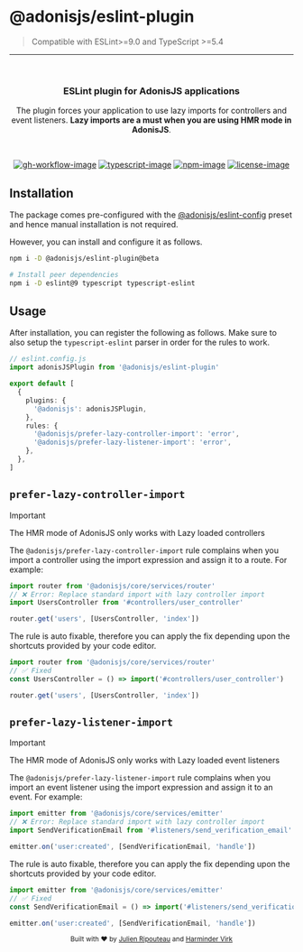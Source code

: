 # @adonisjs/eslint-plugin

> Compatible with ESLint>=9.0 and TypeScript >=5.4

<hr>
<br />

<div align="center">
  <h3>ESLint plugin for AdonisJS applications</h3>
  <p>
    The plugin forces your application to use lazy imports for controllers and event listeners. <strong>Lazy imports are a must when you are using HMR mode in AdonisJS</strong>.
  </p>
</div>

<br />

<div align="center">

[![gh-workflow-image]][gh-workflow-url] [![typescript-image]][typescript-url] [![npm-image]][npm-url] [![license-image]][license-url]

</div>

## Installation

The package comes pre-configured with the [@adonisjs/eslint-config](https://github.com/adonisjs/eslint-config) preset and hence manual installation is not required.

However, you can install and configure it as follows.

```sh
npm i -D @adonisjs/eslint-plugin@beta

# Install peer dependencies
npm i -D eslint@9 typescript typescript-eslint
```

## Usage

After installation, you can register the following as follows. Make sure to also setup the `typescript-eslint` parser in order for the rules to work.

```ts
// eslint.config.js
import adonisJSPlugin from '@adonisjs/eslint-plugin'

export default [
  {
    plugins: {
      '@adonisjs': adonisJSPlugin,
    },
    rules: {
      '@adonisjs/prefer-lazy-controller-import': 'error',
      '@adonisjs/prefer-lazy-listener-import': 'error',
    },
  },
]
```

## `prefer-lazy-controller-import`

> [!IMPORTANT]
> The HMR mode of AdonisJS only works with Lazy loaded controllers

The `@adonisjs/prefer-lazy-controller-import` rule complains when you import a controller using the import expression and assign it to a route. For example:

```ts
import router from '@adonisjs/core/services/router'
// ❌ Error: Replace standard import with lazy controller import
import UsersController from '#controllers/user_controller'

router.get('users', [UsersController, 'index'])
```

The rule is auto fixable, therefore you can apply the fix depending upon the shortcuts provided by your
code editor.

```ts
import router from '@adonisjs/core/services/router'
// ✅ Fixed
const UsersController = () => import('#controllers/user_controller')

router.get('users', [UsersController, 'index'])
```

## `prefer-lazy-listener-import`

> [!IMPORTANT]
> The HMR mode of AdonisJS only works with Lazy loaded event listeners

The `@adonisjs/prefer-lazy-listener-import` rule complains when you import an event listener using the import expression and assign it to an event. For example:

```ts
import emitter from '@adonisjs/core/services/emitter'
// ❌ Error: Replace standard import with lazy controller import
import SendVerificationEmail from '#listeners/send_verification_email'

emitter.on('user:created', [SendVerificationEmail, 'handle'])
```

The rule is auto fixable, therefore you can apply the fix depending upon the shortcuts provided by your
code editor.

```ts
import emitter from '@adonisjs/core/services/emitter'
// ✅ Fixed
const SendVerificationEmail = () => import('#listeners/send_verification_email')

emitter.on('user:created', [SendVerificationEmail, 'handle'])
```

<div align="center">
  <sub>Built with ❤︎ by <a href="https://github.com/Julien-R44">Julien Ripouteau</a> and <a href="https://github.com/thetutlage">Harminder Virk</a>
</div>

[gh-workflow-image]: https://img.shields.io/github/actions/workflow/status/adonisjs/eslint-plugin-adonisjs/checks.yml?style=for-the-badge
[gh-workflow-url]: https://github.com/adonisjs/eslint-plugin-adonisjs/actions/workflows/checks.yml 'Github action'
[typescript-image]: https://img.shields.io/badge/Typescript-294E80.svg?style=for-the-badge&logo=typescript
[typescript-url]: "typescript"
[npm-image]: https://img.shields.io/npm/v/@adonisjs/eslint-plugin/latest.svg?style=for-the-badge&logo=npm
[npm-url]: https://www.npmjs.com/package/@adonisjs/eslint-plugin/v/latest 'npm'
[license-url]: LICENSE.md
[license-image]: https://img.shields.io/github/license/adonisjs/eslint-plugin-adonisjs?style=for-the-badge
